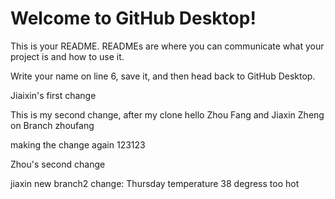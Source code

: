# Welcome to GitHub Desktop!

This is your README. READMEs are where you can communicate what your project is and how to use it.

Write your name on line 6, save it, and then head back to GitHub Desktop.

Jiaixin's first change

This is my second change, after my clone
hello
Zhou Fang and Jiaxin Zheng on Branch zhoufang


making the change again 123123

Zhou's second change


jiaxin new branch2 change: Thursday temperature 38 degress too hot